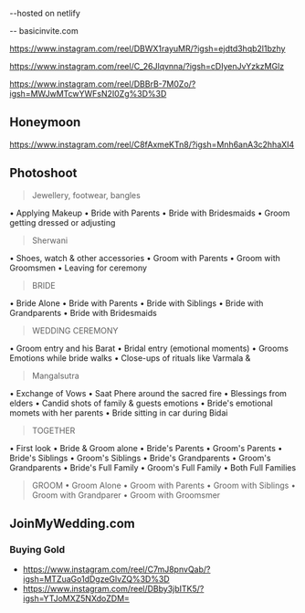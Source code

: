 --hosted on netlify

-- basicinvite.com

https://www.instagram.com/reel/DBWX1rayuMR/?igsh=ejdtd3hqb2l1bzhy

https://www.instagram.com/reel/C_26Jlqvnna/?igsh=cDIyenJvYzkzMGlz

https://www.instagram.com/reel/DBBrB-7M0Zo/?igsh=MWJwMTcwYWFsN2I0Zg%3D%3D

## Honeymoon

https://www.instagram.com/reel/C8fAxmeKTn8/?igsh=Mnh6anA3c2hhaXI4

## Photoshoot

> Jewellery, footwear, bangles

• Applying Makeup
• Bride with Parents
• Bride with Bridesmaids
• Groom getting dressed or adjusting

> Sherwani

• Shoes, watch & other accessories
• Groom with Parents
• Groom with Groomsmen
• Leaving for ceremony

> BRIDE

• Bride Alone
• Bride with Parents
• Bride with Siblings
• Bride with Grandparents
• Bride with Bridesmaids

> WEDDING CEREMONY

• Groom entry and his Barat
• Bridal entry (emotional moments)
• Grooms Emotions while bride walks
• Close-ups of rituals like Varmala &

> Mangalsutra

• Exchange of Vows
• Saat Phere around the sacred fire
• Blessings from elders
• Candid shots of family & guests emotions
• Bride's emotional momets with her parents
• Bride sitting in car during Bidai

> TOGETHER

• First look
• Bride & Groom alone
• Bride's Parents
• Groom's Parents
• Bride's Siblings
• Groom's Siblings
• Bride's Grandparents
• Groom's Grandparents
• Bride's Full Family
• Groom's Full Family
• Both Full Families

> GROOM
• Groom Alone
• Groom with Parents
• Groom with Siblings
• Groom with Grandparer
• Groom with Groomsmer

## JoinMyWedding.com

### Buying Gold
- https://www.instagram.com/reel/C7mJ8pnvQab/?igsh=MTZuaGo1dDgzeGlvZQ%3D%3D
- https://www.instagram.com/reel/DBby3jbITK5/?igsh=YTJoMXZ5NXdoZDM=
